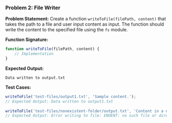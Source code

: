 ### Problem 2: File Writer
 
**Problem Statement:**
Create a function `writeToFile(filePath, content)` that takes the path to a file and user input content as input. The function should write the content to the specified file using the `fs` module.
 
**Function Signature:**
```javascript
function writeToFile(filePath, content) {
    // Implementation
}
```
 
**Expected Output:**
```
Data written to output.txt
```
 
**Test Cases:**
```javascript
writeToFile('test-files/output1.txt', 'Sample content.');
// Expected Output: Data written to output1.txt
 
writeToFile('test-files/nonexistent-folder/output.txt', 'Content in a non-existent folder.');
// Expected Output: Error writing to file: ENOENT: no such file or directory...